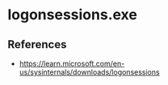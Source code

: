 # logonsessions.exe

## References
* https://learn.microsoft.com/en-us/sysinternals/downloads/logonsessions
